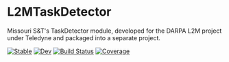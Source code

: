 # L2MTaskDetector

Missouri S&amp;T's TaskDetector module, developed for the DARPA L2M project under Teledyne and packaged into a separate project.

[![Stable](https://img.shields.io/badge/docs-stable-blue.svg)](https://AP6YC.github.io/L2MTaskDetector.jl/stable)
[![Dev](https://img.shields.io/badge/docs-dev-blue.svg)](https://AP6YC.github.io/L2MTaskDetector.jl/dev)
[![Build Status](https://github.com/AP6YC/L2MTaskDetector.jl/workflows/CI/badge.svg)](https://github.com/AP6YC/L2MTaskDetector.jl/actions)
[![Coverage](https://codecov.io/gh/AP6YC/L2MTaskDetector.jl/branch/master/graph/badge.svg)](https://codecov.io/gh/AP6YC/L2MTaskDetector.jl)
